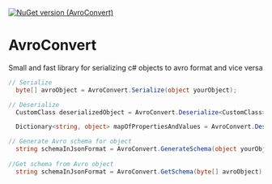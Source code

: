 [![NuGet version (AvroConvert)](https://errlog.io/blog/images/nuget-package-logo.png)](https://www.nuget.org/packages/AvroConvert)

# AvroConvert
Small and fast library for serializing c# objects to avro format and vice versa


```csharp
// Serialize
  byte[] avroObject = AvroConvert.Serialize(object yourObject);

// Deserialize
  CustomClass deserializedObject = AvroConvert.Deserialize<CustomClass>(byte[] avroObject);

  Dictionary<string, object> mapOfPropertiesAndValues = AvroConvert.Deserialize(byte[] avroObject);  

// Generate Avro schema for object 
  string schemaInJsonFormat = AvroConvert.GenerateSchema(object yourObject);
  
//Get schema from Avro object
  string schemaInJsonFormat = AvroConvert.GetSchema(byte[] avroObject)
```